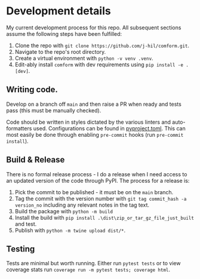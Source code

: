 # Development details

My current development process for this repo. All subsequent sections assume the
following steps have been fulfilled:

1. Clone the repo with `git clone https://github.com/j-hil/comform.git`.
2. Navigate to the repo's root directory.
3. Create a virtual environment with `python -v venv .venv`.
4. Edit-ably install `comform` with dev requirements using `pip install -e .[dev]`.

## Writing code.

Develop on a branch off `main` and then raise a PR when ready and tests pass (this must
be manually checked).

Code should be written in styles dictated by the various linters and auto-formatters
used. Configurations can be found in [pyproject.toml](../pyproject.toml). This can most
easily be done through enabling `pre-commit` hooks (run `pre-commit install`).

## Build & Release

There is no formal release process - I do a release when I need access to an updated
version of the code through PyPI. The process for a release is:

1. Pick the commit to be published - it must be on the `main` branch.
2. Tag the commit with the version number with `git tag commit_hash -a version_no`
   including any relevant notes in the tag text.
3. Build the package with `python -m build`
4. Install the build with `pip install .\dist\zip_or_tar_gz_file_just_built` and test.
5. Publish with `python -m twine upload dist/*`.

## Testing

Tests are minimal but worth running. Either run `pytest tests` or to view coverage stats
run `coverage run -m pytest tests; coverage html`.
